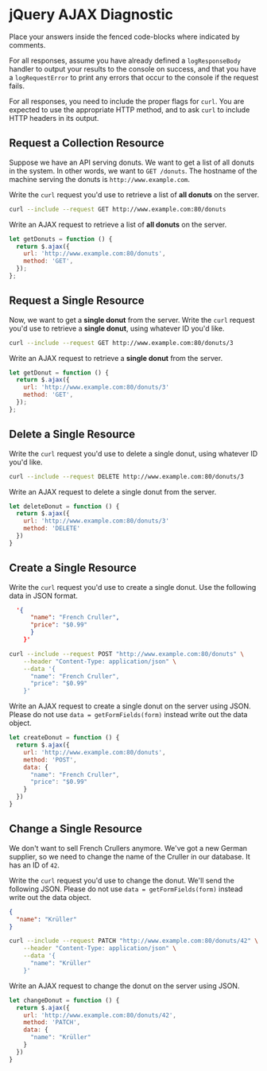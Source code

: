 # jQuery AJAX Diagnostic

Place your answers inside the fenced code-blocks where indicated by comments.

For all responses,  assume you have already defined a `logResponseBody` handler
to output your results to the console on success, and that you have a
`logRequestError` to print any errors that occur to the console if the request
fails.

For all responses, you need to include the proper flags for `curl`. You are
expected to use the appropriate HTTP method, and to ask `curl` to include HTTP
headers in its output.

## Request a Collection Resource

Suppose we have an API serving donuts. We want to get a list of all donuts in
the system. In other words, we want to `GET /donuts`. The hostname of the
machine serving the donuts is `http://www.example.com`.

Write the `curl` request you'd use to retrieve a list of **all donuts** on the
server.

```sh
curl --include --request GET http://www.example.com:80/donuts
```

Write an AJAX request to retrieve a list of **all donuts** on the server.

```js
let getDonuts = function () {
  return $.ajax({
    url: 'http://www.example.com:80/donuts',
    method: 'GET',
  });
};
```

## Request a Single Resource

Now, we want to get a **single donut** from the server. Write the `curl` request
you'd use to retrieve a **single donut**, using whatever ID you'd like.

```sh
curl --include --request GET http://www.example.com:80/donuts/3
```

Write an AJAX request to retrieve a **single donut** from the server.

```js
let getDonut = function () {
  return $.ajax({
    url: 'http://www.example.com:80/donuts/3'
    method: 'GET',
  });
};
```

## Delete a Single Resource

Write the `curl` request you'd use to delete a single donut, using whatever
ID you'd like.

```sh
curl --include --request DELETE http://www.example.com:80/donuts/3
```

Write an AJAX request to delete a single donut from the server.

```js
let deleteDonut = function () {
  return $.ajax({
    url: 'http://www.example.com:80/donuts/3'
    method: 'DELETE'
  })
}
```

## Create a Single Resource

Write the `curl` request you'd use to create a single donut. Use the following
data in JSON format.

```json
  '{
      "name": "French Cruller",
      "price": "$0.99"
      }
    }'

```

```sh
curl --include --request POST "http://www.example.com:80/donuts" \
    --header "Content-Type: application/json" \
    --data '{
      "name": "French Cruller",
      "price": "$0.99"
    }'
```

Write an AJAX request to create a single donut on the server using JSON. Please
do not use `data = getFormFields(form)` instead write out the data object.

```js
let createDonut = function () {
  return $.ajax({
    url: 'http://www.example.com:80/donuts',
    method: 'POST',
    data: {
      "name": "French Cruller",
      "price": "$0.99"
    }
  })
}
```

## Change a Single Resource

We don't want to sell French Crullers anymore. We've got a new German supplier,
so we need to change the name of the Cruller in our database. It has an ID of
`42`.

Write the `curl` request you'd use to change the donut. We'll send the following
JSON. Please do not use `data = getFormFields(form)` instead write out the data
object.

```json
{
  "name": "Krüller"
}
```

```sh
curl --include --request PATCH "http://www.example.com:80/donuts/42" \
    --header "Content-Type: application/json" \
    --data '{
      "name": "Krüller"
    }'
```

Write an AJAX request to change the donut on the server using JSON.

```js
let changeDonut = function () {
  return $.ajax({
    url: 'http://www.example.com:80/donuts/42',
    method: 'PATCH',
    data: {
      "name": "Krüller"
    }
  })
}
```
